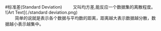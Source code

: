 #标准差(Standard Deviation)
&emsp;&emsp;&nbsp;又叫均方差,能反应一个数据集的离散程度。  
![Art Text](./standard deviation.png)  
&emsp;&emsp;&nbsp;简单的说就是表示各个数据与平均数的距离，距离越大表示数据越分散，数据越小表示越集中。

